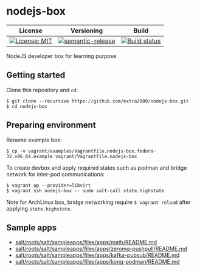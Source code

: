 # nodejs-box

| License | Versioning | Build |
| ------- | ---------- | ----- |
| [![License: MIT](https://img.shields.io/badge/License-MIT-yellow.svg)](https://opensource.org/licenses/MIT) | [![semantic-release](https://img.shields.io/badge/%20%20%F0%9F%93%A6%F0%9F%9A%80-semantic--release-e10079.svg)](https://github.com/semantic-release/semantic-release) | [![Build status](https://ci.appveyor.com/api/projects/status/57d32bgoimmd65n9/branch/master?svg=true)](https://ci.appveyor.com/project/nikAizuddin/nodejs-box/branch/master) |

NodeJS developer box for learning purpose


## Getting started

Clone this repository and `cd`:
```
$ git clone --recursive https://github.com/extra2000/nodejs-box.git
$ cd nodejs-box
```


## Preparing environment

Rename example box:
```
$ cp -v vagrant/examples/Vagrantfile.nodejs-box.fedora-32.x86_64.example vagrant/Vagrantfile.nodejs-box
```

To create devbox and apply required states such as podman and bridge network for inter-pod communications:
```
$ vagrant up --provider=libvirt
$ vagrant ssh nodejs-box -- sudo salt-call state.highstate
```

Note for ArchLinux box, bridge networking require `$ vagrant reload` after applying `state.highstate`.


## Sample apps

* [salt/roots/salt/sampleapps/files/apps/math/](salt/roots/salt/sampleapps/files/apps/math/)[README.md](salt/roots/salt/sampleapps/files/apps/math/README.md)
* [salt/roots/salt/sampleapps/files/apps/zeromq-pushpull/](salt/roots/salt/sampleapps/files/apps/zeromq-pushpull/)[README.md](salt/roots/salt/sampleapps/files/apps/zeromq-pushpull/README.md)
* [salt/roots/salt/sampleapps/files/apps/kafka-pubsub/](salt/roots/salt/sampleapps/files/apps/kafka-pubsub/)[README.md](salt/roots/salt/sampleapps/files/apps/kafka-pubsub/README.md)
* [salt/roots/salt/sampleapps/files/apps/kong-podman/](salt/roots/salt/sampleapps/files/apps/kong-podman/)[README.md](salt/roots/salt/sampleapps/files/apps/kong-podman/README.md)
